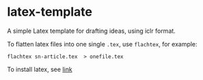 # latex-template

A simple Latex template for drafting ideas, using iclr format.


To flatten latex files into one single `.tex`, use `flachtex`, for example:
```
flachtex sn-article.tex  > onefile.tex
```

To install latex, see [link](https://en.m.wikibooks.org/wiki/LaTeX/Installation)
